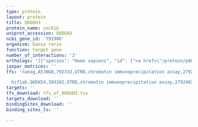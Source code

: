 ```yaml
---
type: protein
layout: protein
title: Q6DGH3
protein_name: sec61b
uniprot_accession: Q6DGH3
ncbi_gene_id: '791986'
organism: Danio rerio
function: target gene
number_of_interactions: '2'
orthologs: '[{"species": "Homo sapiens", "id": ["<a href=\"/protein/p60468\">P60468</a>"]}, {"species": "Mus musculus", "id": ["<a href=\"/protein/e9pw43\">E9PW43</a>", "<a href=\"/protein/q9cqs8\">Q9CQS8</a>"]}, {"species": "Rattus norvegicus", "id": ["<a href=\"/protein/b2rzd1\">B2RZD1</a>"]}, {"species": "Drosophila melanogaster", "id": ["<a href=\"/protein/q7jzn0\">Q7JZN0</a>"]}, {"species": "Caenorhabditis elegans", "id": ["<a href=\"/protein/q95xs2\">Q95XS2</a>"]}]'
jaspar_matrices: ''
tfs: 'nanog,A5JNG8,792333,GTRD,chromatin immunoprecipitation assay,27924024%5Buid%5D,No

  hif1ab,Q6EHI4,393202,GTRD,chromatin immunoprecipitation assay,27924024%5Buid%5D,No'
targets: ''
tfs_download: tfs_of_Q6DGH3.tsv
targets_download: ''
bindingSites_download: ''
binding_sites_ls: ''

---
```

